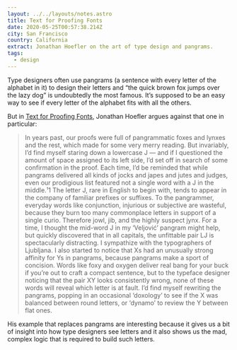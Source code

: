 ```yaml
---
layout: ../../layouts/notes.astro
title: Text for Proofing Fonts
date: 2020-05-25T00:57:38.214Z
city: San Francisco
country: California
extract: Jonathan Hoefler on the art of type design and pangrams.
tags:
  - design
---
```


Type designers often use pangrams (a sentence with every letter of the alphabet in it) to design their letters and “the quick brown fox jumps over the lazy dog” is undoubtedly the most famous. It’s supposed to be an easy way to see if every letter of the alphabet fits with all the others.

But in [Text for Proofing Fonts](https://www.typography.com/blog/text-for-proofing-fonts), Jonathan Hoefler argues against that one in particular:

> In years past, our proofs were full of pangrammatic foxes and lynxes and the rest, which made for some very merry reading. But invariably, I’d find myself staring down a lowercase J — and if I questioned the amount of space assigned to its left side, I’d set off in search of some confirmation in the proof. Each time, I’d be reminded that while pangrams delivered all kinds of jocks and japes and jutes and judges, even our prodigious list featured not a single word with a J in the middle.¹1 The letter J, rare in English to begin with, tends to appear in the company of familiar prefixes or suffixes. To the pangrammer, everyday words like conjunction, injurious or subjective are wasteful, because they burn too many commonplace letters in support of a single curio. Therefore jowl, jib, and the highly suspect jynx. For a time, I thought the mid-word J in my ‘Veljović’ pangram might help, but quickly discovered that in all capitals, the unfittable pair LJ is spectacularly distracting. I sympathize with the typographers of Ljubljana. I also started to notice that Xs had an unusually strong affinity for Ys in pangrams, because pangrams make a sport of concision. Words like foxy and oxygen deliver real bang for your buck if you’re out to craft a compact sentence, but to the typeface designer noticing that the pair XY looks consistently wrong, none of these words will reveal which letter is at fault. I’d find myself rewriting the pangrams, popping in an occasional ‘doxology’ to see if the X was balanced between round letters, or ‘dynamo’ to review the Y between flat ones.

His example that replaces pangrams are interesting because it gives us a bit of insight into how type designers see letters and it also shows us the mad, complex logic that is required to build such letters.
